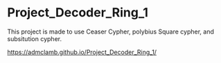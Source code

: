 # Project_Decoder_Ring_1

This project is made to use Ceaser Cypher, polybius Square cypher, and subsitution cypher.

https://admclamb.github.io/Project_Decoder_Ring_1/
